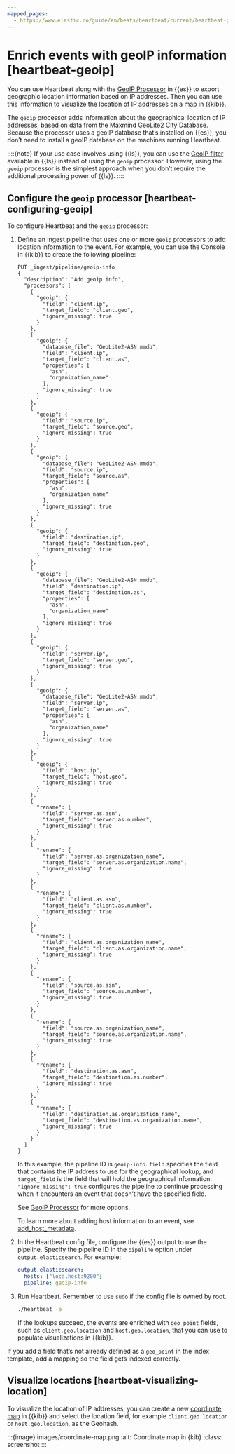 ```yaml
---
mapped_pages:
  - https://www.elastic.co/guide/en/beats/heartbeat/current/heartbeat-geoip.html
---
```


# Enrich events with geoIP information [heartbeat-geoip]

You can use Heartbeat along with the [GeoIP Processor](elasticsearch://reference/ingestion-tools/enrich-processor/geoip-processor.md) in {{es}} to export geographic location information based on IP addresses. Then you can use this information to visualize the location of IP addresses on a map in {{kib}}.

The `geoip` processor adds information about the geographical location of IP addresses, based on data from the Maxmind GeoLite2 City Database. Because the processor uses a geoIP database that’s installed on {{es}}, you don’t need to install a geoIP database on the machines running Heartbeat.

::::{note}
If your use case involves using {{ls}}, you can use the [GeoIP filter](logstash-docs-md://lsr/plugins-filters-geoip.md) available in {{ls}} instead of using the `geoip` processor. However, using the `geoip` processor is the simplest approach when you don’t require the additional processing power of {{ls}}.
::::



## Configure the `geoip` processor [heartbeat-configuring-geoip]

To configure Heartbeat and the `geoip` processor:

1. Define an ingest pipeline that uses one or more `geoip` processors to add location information to the event. For example, you can use the Console in {{kib}} to create the following pipeline:

    ```console
    PUT _ingest/pipeline/geoip-info
    {
      "description": "Add geoip info",
      "processors": [
        {
          "geoip": {
            "field": "client.ip",
            "target_field": "client.geo",
            "ignore_missing": true
          }
        },
        {
          "geoip": {
            "database_file": "GeoLite2-ASN.mmdb",
            "field": "client.ip",
            "target_field": "client.as",
            "properties": [
              "asn",
              "organization_name"
            ],
            "ignore_missing": true
          }
        },
        {
          "geoip": {
            "field": "source.ip",
            "target_field": "source.geo",
            "ignore_missing": true
          }
        },
        {
          "geoip": {
            "database_file": "GeoLite2-ASN.mmdb",
            "field": "source.ip",
            "target_field": "source.as",
            "properties": [
              "asn",
              "organization_name"
            ],
            "ignore_missing": true
          }
        },
        {
          "geoip": {
            "field": "destination.ip",
            "target_field": "destination.geo",
            "ignore_missing": true
          }
        },
        {
          "geoip": {
            "database_file": "GeoLite2-ASN.mmdb",
            "field": "destination.ip",
            "target_field": "destination.as",
            "properties": [
              "asn",
              "organization_name"
            ],
            "ignore_missing": true
          }
        },
        {
          "geoip": {
            "field": "server.ip",
            "target_field": "server.geo",
            "ignore_missing": true
          }
        },
        {
          "geoip": {
            "database_file": "GeoLite2-ASN.mmdb",
            "field": "server.ip",
            "target_field": "server.as",
            "properties": [
              "asn",
              "organization_name"
            ],
            "ignore_missing": true
          }
        },
        {
          "geoip": {
            "field": "host.ip",
            "target_field": "host.geo",
            "ignore_missing": true
          }
        },
        {
          "rename": {
            "field": "server.as.asn",
            "target_field": "server.as.number",
            "ignore_missing": true
          }
        },
        {
          "rename": {
            "field": "server.as.organization_name",
            "target_field": "server.as.organization.name",
            "ignore_missing": true
          }
        },
        {
          "rename": {
            "field": "client.as.asn",
            "target_field": "client.as.number",
            "ignore_missing": true
          }
        },
        {
          "rename": {
            "field": "client.as.organization_name",
            "target_field": "client.as.organization.name",
            "ignore_missing": true
          }
        },
        {
          "rename": {
            "field": "source.as.asn",
            "target_field": "source.as.number",
            "ignore_missing": true
          }
        },
        {
          "rename": {
            "field": "source.as.organization_name",
            "target_field": "source.as.organization.name",
            "ignore_missing": true
          }
        },
        {
          "rename": {
            "field": "destination.as.asn",
            "target_field": "destination.as.number",
            "ignore_missing": true
          }
        },
        {
          "rename": {
            "field": "destination.as.organization_name",
            "target_field": "destination.as.organization.name",
            "ignore_missing": true
          }
        }
      ]
    }
    ```

    In this example, the pipeline ID is `geoip-info`. `field` specifies the field that contains the IP address to use for the geographical lookup, and `target_field` is the field that will hold the geographical information. `"ignore_missing": true` configures the pipeline to continue processing when it encounters an event that doesn’t have the specified field.

    See [GeoIP Processor](elasticsearch://reference/ingestion-tools/enrich-processor/geoip-processor.md) for more options.

    To learn more about adding host information to an event, see [add_host_metadata](/reference/heartbeat/add-host-metadata.md).

2. In the Heartbeat config file, configure the {{es}} output to use the pipeline. Specify the pipeline ID in the `pipeline` option under `output.elasticsearch`. For example:

    ```yaml
    output.elasticsearch:
      hosts: ["localhost:9200"]
      pipeline: geoip-info
    ```

3. Run Heartbeat. Remember to use `sudo` if the config file is owned by root.

    ```sh
    ./heartbeat -e
    ```

    If the lookups succeed, the events are enriched with `geo_point` fields, such as `client.geo.location` and `host.geo.location`, that you can use to populate visualizations in {{kib}}.


If you add a field that’s not already defined as a `geo_point` in the index template, add a mapping so the field gets indexed correctly.


## Visualize locations [heartbeat-visualizing-location]

To visualize the location of IP addresses, you can create a new [coordinate map](docs-content://explore-analyze/visualize/maps.md) in {{kib}} and select the location field, for example `client.geo.location` or `host.geo.location`, as the Geohash.

:::{image} images/coordinate-map.png
:alt: Coordinate map in {kib}
:class: screenshot
:::

